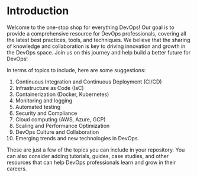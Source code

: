 # Introduction
Welcome to the one-stop shop for everything DevOps! Our goal is to provide a comprehensive resource for DevOps professionals, covering all the latest best practices, tools, and techniques. We believe that the sharing of knowledge and collaboration is key to driving innovation and growth in the DevOps space. Join us on this journey and help build a better future for DevOps!

In terms of topics to include, here are some suggestions:

1. Continuous Integration and Continuous Deployment (CI/CD)
2. Infrastructure as Code (IaC)
3. Containerization (Docker, Kubernetes)
4. Monitoring and logging
5. Automated testing
6. Security and Compliance
7. Cloud computing (AWS, Azure, GCP)
8. Scaling and Performance Optimization
9. DevOps Culture and Collaboration
10. Emerging trends and new technologies in DevOps.

These are just a few of the topics you can include in your repository. You can also consider adding tutorials, guides, case studies, and other resources that can help DevOps professionals learn and grow in their careers.
